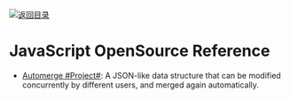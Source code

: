 [![返回目录](https://parg.co/UGo)](https://github.com/wxyyxc1992/Awesome-Reference)

# JavaScript OpenSource Reference

* [Automerge #Project#](https://github.com/automerge/automerge): A JSON-like data structure that can be modified concurrently by different users, and merged again automatically.
